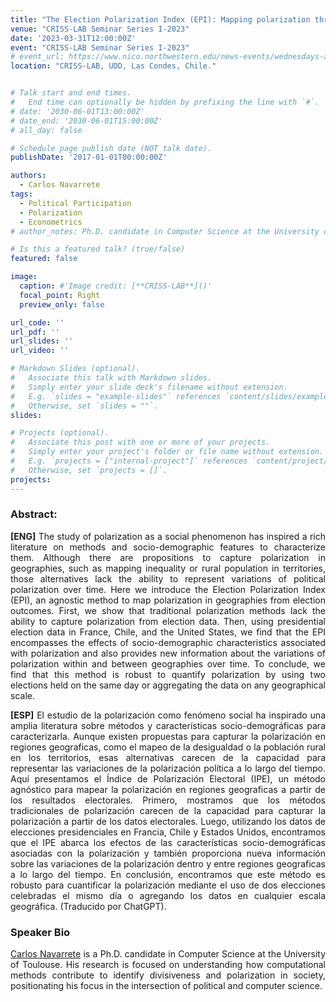 ```yaml
---
title: "The Election Polarization Index (EPI): Mapping polarization through elections"
venue: "CRISS-LAB Seminar Series I-2023"
date: '2023-03-31T12:00:00Z'
event: "CRISS-LAB Seminar Series I-2023"
# event_url: https://www.nico.northwestern.edu/news-events/wednesdays-at-nico/speakers-2021.html
location: "CRISS-LAB, UDD, Las Condes, Chile."


# Talk start and end times.
#   End time can optionally be hidden by prefixing the line with `#`.
# date: '2030-06-01T13:00:00Z'
# date_end: '2030-06-01T15:00:00Z'
# all_day: false

# Schedule page publish date (NOT talk date).
publishDate: '2017-01-01T00:00:00Z'

authors: 
  - Carlos Navarrete
tags: 
  - Political Participation
  - Polarization
  - Econometrics
# author_notes: Ph.D. candidate in Computer Science at the University of Toulouse.

# Is this a featured talk? (true/false)
featured: false

image:
  caption: #'Image credit: [**CRISS-LAB**]()'
  focal_point: Right
  preview_only: false

url_code: ''
url_pdf: ''
url_slides: ''
url_video: ''

# Markdown Slides (optional).
#   Associate this talk with Markdown slides.
#   Simply enter your slide deck's filename without extension.
#   E.g. `slides = "example-slides"` references `content/slides/example-slides.md`.
#   Otherwise, set `slides = ""`.
slides:

# Projects (optional).
#   Associate this post with one or more of your projects.
#   Simply enter your project's folder or file name without extension.
#   E.g. `projects = ["internal-project"]` references `content/project/deep-learning/index.md`.
#   Otherwise, set `projects = []`.
projects:
---
```


<head>
<script src="https://cdn.jsdelivr.net/npm/add-to-calendar-button@2" async defer></script>

<style>
div {
  text-align: justify;
  text-justify: inter-word;
}
</style>


</head>


<div>
<add-to-calendar-button
  name="The Election Polarization Index (EPI): Mapping polarization through elections. CRISS-LAB"
  description="Zoom link: https://udd.zoom.us/j/82674667828?pwd=amlmNlk3R0hPZzlFOTRYY2tZRW9Gdz09"
  startDate="2023-03-31"
  endDate="2023-03-31"
  startTime="12:00"
  endTime="13:30"
  location="Virtual"
  options="['Apple','Google','iCal','Microsoft365','Outlook.com','Yahoo']"
  timeZone="America/Santiago"
  trigger="click"
  inline
  listStyle="modal"
  iCalFileName="Reminder-Event"
  >
</add-to-calendar-button>
</div>

### Abstract:
<div>

**[ENG]**
The study of polarization as a social phenomenon has inspired a rich literature on methods and socio-demographic features to characterize them. Although there are propositions to capture polarization in geographies, such as mapping inequality or rural population in territories, those alternatives lack the ability to represent variations of political polarization over time. Here we introduce the Election Polarization Index (EPI), an agnostic method to map polarization in geographies from election outcomes. First, we show that traditional polarization methods lack the ability to capture polarization from election data. Then, using presidential election data in France, Chile, and the United States, we find that the EPI encompasses the effects of socio-demographic characteristics associated with polarization and also provides new information about the variations of polarization within and between geographies over time. To conclude, we find that this method is robust to quantify polarization by using two elections held on the same day or aggregating the data on any geographical scale.
<br>

**[ESP]**
El estudio de la polarización como fenómeno social ha inspirado una amplia literatura sobre métodos y características socio-demográficas para caracterizarla. Aunque existen propuestas para capturar la polarización en regiones geograficas, como el mapeo de la desigualdad o la población rural en los territorios, esas alternativas carecen de la capacidad para representar las variaciones de la polarización política a lo largo del tiempo. Aquí presentamos el Índice de Polarización Electoral (IPE), un método agnóstico para mapear la polarización en regiones geograficas a partir de los resultados electorales. Primero, mostramos que los métodos tradicionales de polarización carecen de la capacidad para capturar la polarización a partir de los datos electorales. Luego, utilizando los datos de elecciones presidenciales en Francia, Chile y Estados Unidos, encontramos que el IPE abarca los efectos de las características socio-demográficas asociadas con la polarización y también proporciona nueva información sobre las variaciones de la polarización dentro y entre regiones geograficas a lo largo del tiempo. En conclusión, encontramos que este método es robusto para cuantificar la polarización mediante el uso de dos elecciones celebradas el mismo día o agregando los datos en cualquier escala geográfica. (Traducido por ChatGPT).


### Speaker Bio
[Carlos Navarrete](https://scholar.google.com/citations?user=JqTxoC0AAAAJ&hl=de&oi=sra) is a Ph.D. candidate in Computer Science at the University of Toulouse. His research is focused on understanding how computational methods contribute to identify divisiveness and polarization in society, positionating his focus in the intersection of political and computer science.

</div>


<!-- <div>
<iframe margin= "center" width="100%" height="300vh" src="https://www.youtube.com/embed/LRAXesnTJ9Y" title="Quantifying Success in Ballet - NetSci Conference 2022" frameborder="0" allow="accelerometer; autoplay; clipboard-write; encrypted-media; gyroscope; picture-in-picture" allowfullscreen></iframe>

</div> -->
